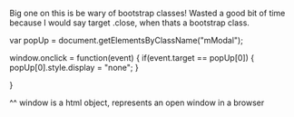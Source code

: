 Big one on this is be wary of bootstrap classes! Wasted a good bit of time because I would say target .close, when thats a bootstrap class. 

var popUp = document.getElementsByClassName("mModal");


window.onclick = function(event) {
    if(event.target == popUp[0]) {
        popUp[0].style.display = "none";
      }

}

^^ window is a html object, represents an open window in a browser 